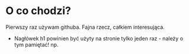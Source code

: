 # O co chodzi?

Pierwszy raz używam githuba.
Fajna rzecz, całkiem interesująca.

- Nagłówek h1 powinien być użyty na stronie tylko jeden raz - należy o tym pamiętać!
np.



